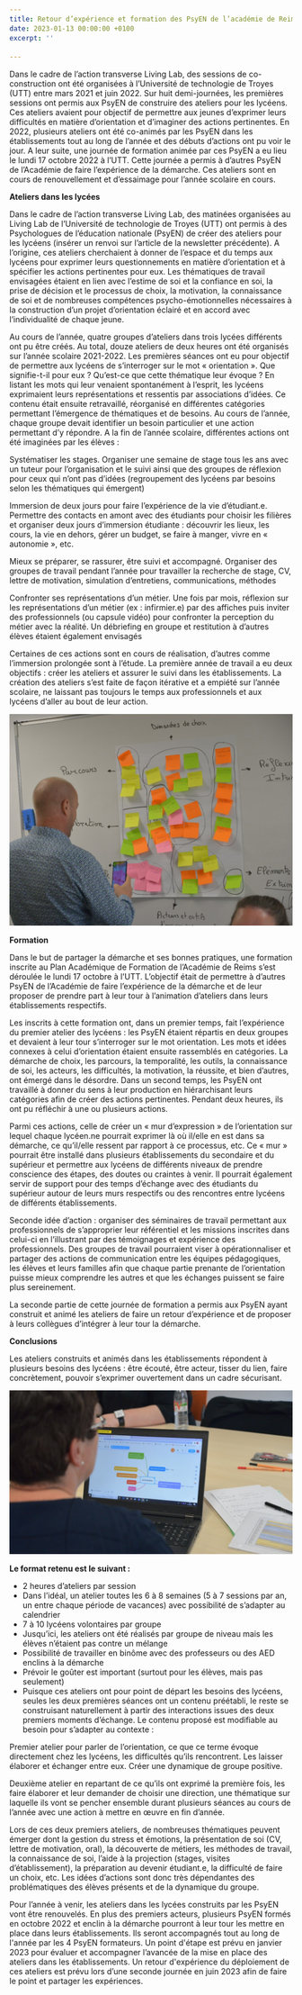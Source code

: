 ```yaml
---
title: Retour d’expérience et formation des PsyEN de l’académie de Reims
date: 2023-01-13 00:00:00 +0100
excerpt: ''

---
```

Dans le cadre de l’action transverse Living Lab, des sessions de co-construction ont été organisées à l’Université de technologie de Troyes (UTT) entre mars 2021 et juin 2022. Sur huit demi-journées, les premières sessions ont permis aux PsyEN de construire des ateliers pour les lycéens. Ces ateliers avaient pour objectif de permettre aux jeunes d’exprimer leurs difficultés en matière d’orientation et d’imaginer des actions pertinentes. En 2022, plusieurs ateliers ont été co-animés par les PsyEN dans les établissements tout au long de l’année et des débuts d’actions ont pu voir le jour. A leur suite, une journée de formation animée par ces PsyEN a eu lieu le lundi 17 octobre 2022 à l’UTT. Cette journée a permis à d’autres PsyEN de l’Académie de faire l’expérience de la démarche. Ces ateliers sont en cours de renouvellement et d’essaimage pour l’année scolaire en cours.

**Ateliers dans les lycées**

Dans le cadre de l’action transverse Living Lab, des matinées organisées au Living Lab de l’Université de technologie de Troyes (UTT) ont permis à des Psychologues de l’éducation nationale (PsyEN) de créer des ateliers pour les lycéens (insérer un renvoi sur l’article de la newsletter précédente). A l’origine, ces ateliers cherchaient à donner de l’espace et du temps aux lycéens pour exprimer leurs questionnements en matière d’orientation et à spécifier les actions pertinentes pour eux. Les thématiques de travail envisagées étaient en lien avec l’estime de soi et la confiance en soi, la prise de décision et le processus de choix, la motivation, la connaissance de soi et de nombreuses compétences psycho-émotionnelles nécessaires à la construction d’un projet d’orientation éclairé et en accord avec l’individualité de chaque jeune.

Au cours de l’année, quatre groupes d’ateliers dans trois lycées différents ont pu être créés. Au total, douze ateliers de deux heures ont été organisés sur l’année scolaire 2021-2022. Les premières séances ont eu pour objectif de permettre aux lycéens de s’interroger sur le mot « orientation ». Que signifie-t-il pour eux ? Qu’est-ce que cette thématique leur évoque ? En listant les mots qui leur venaient spontanément à l’esprit, les lycéens exprimaient leurs représentations et ressentis par associations d’idées. Ce contenu était ensuite retravaillé, réorganisé en différentes catégories permettant l’émergence de thématiques et de besoins. Au cours de l’année, chaque groupe devait identifier un besoin particulier et une action permettant d’y répondre. A la fin de l’année scolaire, différentes actions ont été imaginées par les élèves :

Systématiser les stages. Organiser une semaine de stage tous les ans avec un tuteur pour l’organisation et le suivi ainsi que des groupes de réflexion pour ceux qui n’ont pas d’idées (regroupement des lycéens par besoins selon les thématiques qui émergent)

Immersion de deux jours pour faire l’expérience de la vie d’étudiant.e. Permettre des contacts en amont avec des étudiants pour choisir les filières et organiser deux jours d’immersion étudiante : découvrir les lieux, les cours, la vie en dehors, gérer un budget, se faire à manger, vivre en « autonomie », etc.

Mieux se préparer, se rassurer, être suivi et accompagné. Organiser des groupes de travail pendant l’année pour travailler la recherche de stage, CV, lettre de motivation, simulation d’entretiens, communications, méthodes

Confronter ses représentations d’un métier. Une fois par mois, réflexion sur les représentations d’un métier (ex : infirmier.e) par des affiches puis inviter des professionnels (ou capsule vidéo) pour confronter la perception du métier avec la réalité. Un débriefing en groupe et restitution à d’autres élèves étaient également envisagés

Certaines de ces actions sont en cours de réalisation, d’autres comme l’immersion prolongée sont à l’étude. La première année de travail a eu deux objectifs : créer les ateliers et assurer le suivi dans les établissements. La création des ateliers s’est faite de façon itérative et a empiété sur l’année scolaire, ne laissant pas toujours le temps aux professionnels et aux lycéens d’aller au bout de leur action.

![](/uploads/ll_utt.jpg)

**Formation**

Dans le but de partager la démarche et ses bonnes pratiques, une formation inscrite au Plan Académique de Formation de l’Académie de Reims s’est déroulée le lundi 17 octobre à l’UTT. L’objectif était de permettre à d’autres PsyEN de l’Académie de faire l’expérience de la démarche et de leur proposer de prendre part à leur tour à l’animation d’ateliers dans leurs établissements respectifs.

Les inscrits à cette formation ont, dans un premier temps, fait l’expérience du premier atelier des lycéens : les PsyEN étaient répartis en deux groupes et devaient à leur tour s’interroger sur le mot orientation. Les mots et idées connexes à celui d’orientation étaient ensuite rassemblés en catégories. La démarche de choix, les parcours, la temporalité, les outils, la connaissance de soi, les acteurs, les difficultés, la motivation, la réussite, et bien d’autres, ont émergé dans le désordre. Dans un second temps, les PsyEN ont travaillé à donner du sens à leur production en hiérarchisant leurs catégories afin de créer des actions pertinentes. Pendant deux heures, ils ont pu réfléchir à une ou plusieurs actions.

Parmi ces actions, celle de créer un « mur d’expression » de l’orientation sur lequel chaque lycéen.ne pourrait exprimer là où il/elle en est dans sa démarche, ce qu’il/elle ressent par rapport à ce processus, etc. Ce « mur » pourrait être installé dans plusieurs établissements du secondaire et du supérieur et permettre aux lycéens de différents niveaux de prendre conscience des étapes, des doutes ou craintes à venir. Il pourrait également servir de support pour des temps d’échange avec des étudiants du supérieur autour de leurs murs respectifs ou des rencontres entre lycéens de différents établissements.

Seconde idée d’action : organiser des séminaires de travail permettant aux professionnels de s’approprier leur référentiel et les missions inscrites dans celui-ci en l’illustrant par des témoignages et expérience des professionnels. Des groupes de travail pourraient viser à opérationnaliser et partager des actions de communication entre les équipes pédagogiques, les élèves et leurs familles afin que chaque partie prenante de l’orientation puisse mieux comprendre les autres et que les échanges puissent se faire plus sereinement.

La seconde partie de cette journée de formation a permis aux PsyEN ayant construit et animé les ateliers de faire un retour d’expérience et de proposer à leurs collègues d’intégrer à leur tour la démarche.

**Conclusions**

Les ateliers construits et animés dans les établissements répondent à plusieurs besoins des lycéens : être écouté, être acteur, tisser du lien, faire concrètement, pouvoir s’exprimer ouvertement dans un cadre sécurisant.

![](/uploads/ll_utt2.jpg)

**Le format retenu est le suivant :**

* 2 heures d’ateliers par session
* Dans l’idéal, un atelier toutes les 6 à 8 semaines (5 à 7 sessions par an, un entre chaque période de vacances) avec possibilité de s’adapter au calendrier
* 7 à 10 lycéens volontaires par groupe
* Jusqu’ici, les ateliers ont été réalisés par groupe de niveau mais les élèves n’étaient pas contre un mélange
* Possibilité de travailler en binôme avec des professeurs ou des AED enclins à la démarche
* Prévoir le goûter est important (surtout pour les élèves, mais pas seulement)
* Puisque ces ateliers ont pour point de départ les besoins des lycéens, seules les deux premières séances ont un contenu préétabli, le reste se construisant naturellement à partir des interactions issues des deux premiers moments d’échange. Le contenu proposé est modifiable au besoin pour s’adapter au contexte :

Premier atelier pour parler de l’orientation, ce que ce terme évoque directement chez les lycéens, les difficultés qu’ils rencontrent. Les laisser élaborer et échanger entre eux. Créer une dynamique de groupe positive.

Deuxième atelier en repartant de ce qu’ils ont exprimé la première fois, les faire élaborer et leur demander de choisir une direction, une thématique sur laquelle ils vont se pencher ensemble durant plusieurs séances au cours de l’année avec une action à mettre en œuvre en fin d’année.

Lors de ces deux premiers ateliers, de nombreuses thématiques peuvent émerger dont la gestion du stress et émotions, la présentation de soi (CV, lettre de motivation, oral), la découverte de métiers, les méthodes de travail, la connaissance de soi, l’aide à la projection (stages, visites d’établissement), la préparation au devenir étudiant.e, la difficulté de faire un choix, etc. Les idées d’actions sont donc très dépendantes des problématiques des élèves présents et de la dynamique du groupe.

Pour l’année à venir, les ateliers dans les lycées construits par les PsyEN vont être renouvelés. En plus des premiers acteurs, plusieurs PsyEN formés en octobre 2022 et enclin à la démarche pourront à leur tour les mettre en place dans leurs établissements. Ils seront accompagnés tout au long de l'année par les 4 PsyEN formateurs. Un point d'étape est prévu en janvier 2023 pour évaluer et accompagner l’avancée de la mise en place des ateliers dans les établissements. Un retour d'expérience du déploiement de ces ateliers est prévu lors d’une seconde journée en juin 2023 afin de faire le point et partager les expériences.